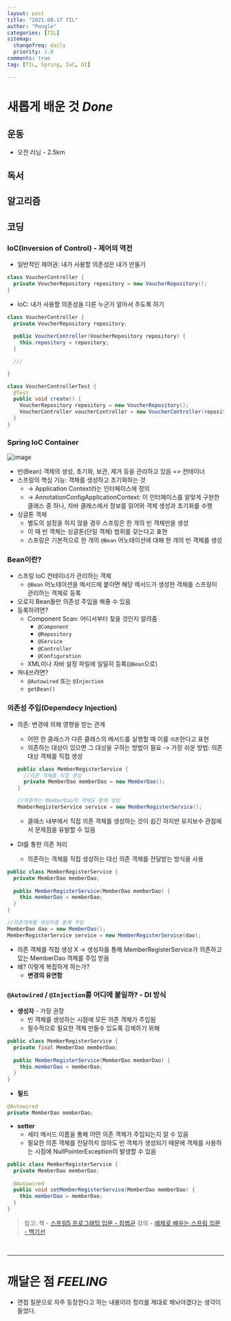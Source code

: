 ```yaml
---
layout: post
title: "2021.08.17 TIL"
author: "Poogle"
categories: [TIL]
sitemap:
  changefreq: daily
  priority: 1.0
comments: true
tag: [TIL, Spring, IoC, DI]

---
```


# **새롭게 배운 것 *Done***
## **운동**
* 오전 러닝 - 2.5km

## **독서**
## **알고리즘**
## **코딩**

### IoC(Inversion of Control) - 제어의 역전
* 일반적인 제어권: 내가 사용할 의존성은 내가 만들기

```java
class VoucherController {
  private VoucherRepository repository = new VoucherRepository();
}
```

* IoC: 내가 사용할 의존성을 다른 누군가 알아서 주도록 하기

```java
class VoucherController {
  private VoucherRepository repository;
  
  public VoucherController(VoucherRepository repository) {
    this.repository = repository;
  }

  ///

}

class VoucherControllerTest {
  @Test
  public void create() {
    VoucherRepository repository = new VoucherRepository();
    VoucherController voucherController = new VoucherController(repository)
  }
}
```

### Spring IoC Container

![image](https://user-images.githubusercontent.com/58318786/133228679-a8f49ec2-5a01-49f2-b2c7-4cf65d9e269c.png)

* 빈(Bean) 객체의 생성, 초기화, 보관, 제거 등을 관리하고 있음 => 컨테이너
* 스프링의 핵심 기능: 객체를 생성하고 초기화하는 것
  * -> Application Context라는 인터페이스에 정의
  * -> AnnotationConfigApplicationContext: 이 인터페이스를 알맞게 구현한 클래스 중 하나, 자바 클래스에서 정보를 읽어와 객체 생성과 초기화를 수행
* 싱글톤 객체
  * 별도의 설정을 하지 않을 경우 스프링은 한 개의 빈 객체만을 생성
  * 이 때 빈 객체는 싱글톤(단일 객체) 범위를 갖는다고 표현
  * 스프링은 기본적으로 한 개의 `@Bean` 어노테이션에 대해 한 개의 빈 객체를 생성

### Bean이란?
* 스프링 IoC 컨테이너가 관리하는 객체
  * `@Bean` 어노테이션을 메서드에 붙이면 해당 메서드가 생성한 객체를 스프링이 관리하는 객체로 등록
* 오로지 Bean들만 의존성 주입을 해줄 수 있음
* 등록하려면?
  * Component Scan: 어디서부터 찾을 것인지 알려줌
    * `@Component`
    * `@Repository`
    * `@Service`
    * `@Controller`
    * `@Configuration`
  * XML이나 자바 설정 파일에 일일히 등록(`@Bean`으로)
* 꺼내쓰려면?
  * `@Autowired` 또는 `@Injection`
  * `getBean()`

### 의존성 주입(Dependecy Injection)
* 의존: 변경에 의해 영향을 받는 관계
  * 어떤 한 클래스가 다른 클래스의 메서드를 실행할 때 이를 `의존`한다고 표현
  * 의존하는 대상이 있으면 그 대상을 구하는 방법이 필요 -> 가장 쉬운 방법: 의존 대상 객체를 직접 생성

  ```java
  public class MemberRegisterService {
    //의존 객체를 직접 생성
    private MemberDao memberDao = new MemberDao();
  }

  //의존하는 MemberDao의 객체도 함께 생성
  MemberRegisterService service = new MemberRegisterService();
  ```

  * 클래스 내부에서 직접 의존 객체를 생성하는 것이 쉽긴 하지만 유지보수 관점에서 문제점을 유발할 수 있음

* DI를 통한 의존 처리
  * 의존하는 객체를 직접 생성하는 대신 의존 객체를 전달받는 방식을 사용

```java
public class MemberRegisterService {
  private MemberDao memberDao;
  
  public MemberRegisterService(MemberDao memberDao) {
    this.memberDao = memberDao;
  }
}

//의존객체를 생성자를 통해 주입
MemberDao dao = new MemberDao();
MemberRegisterService service = new MemberRegisterService(dao);
```
* 의존 객체를 직접 생성 X -> 생성자를 통해 MemberRegisterService가 의존하고 있는 MemberDao 객체를 주입 받음
* 왜? 이렇게 복잡하게 하는가?
  * **변경의 유연함**

### `@Autowired` / `@Injection`를 어디에 붙일까? - DI 방식 
* **생성자** - 가장 권장
  * 빈 객체를 생성하는 시점에 모든 의존 객체가 주입됨
  * 필수적으로 필요한 객체 만들수 있도록 강제하기 위해

```java
public class MemberRegisterService {
  private final MemberDao memberDao;
  
  public MemberRegisterService(MemberDao memberDao) {
    this.memberDao = memberDao;
  }
}
```

* **필드**

```java
@Autowired
private MemberDao memberDao;
```

* **setter**
  * 세터 메서드 이름을 통해 어떤 의존 객체가 주입되는지 알 수 있음
  * 필요한 의존 객체를 전달하지 않아도 빈 객체가 생성되기 때문에 객체를 사용하는 시점에 NullPointerException이 발생할 수 있음

```java
public class MemberRegisterService {
  private MemberDao memberDao;
  
  @Autowired
  public void setMemberRegisterService(MemberDao memberDao) {
    this.memberDao = memberDao;
  }
}
```

> 참고:
책 - [스프링5 프로그래밍 입문 - 최범균](http://www.yes24.com/Product/Goods/62268795?OzSrank=2)
강의 - [예제로 배우는 스프링 입문 - 백기선](https://www.inflearn.com/course/spring_revised_edition)

<br>

---

# **깨달은 점 *FEELING***
* 면접 질문으로 자주 등장한다고 하는 내용이라 정리를 제대로 해놔야겠다는 생각이 들었다.